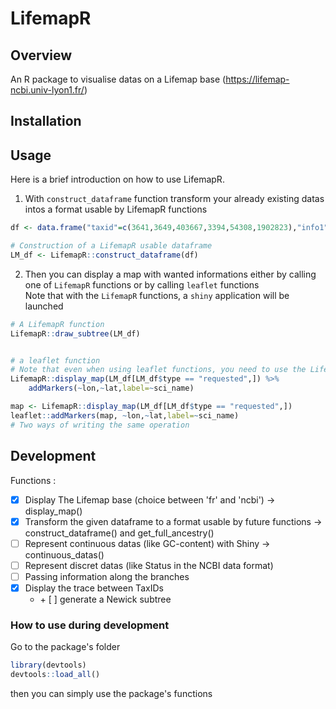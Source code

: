 # LifemapR

## Overview

An R package to visualise datas on a Lifemap base (https://lifemap-ncbi.univ-lyon1.fr/) 

## Installation


## Usage

Here is a brief introduction on how to use LifemapR.

1. With ```construct_dataframe``` function transform your already existing datas intos a format usable by LifemapR functions

```r
df <- data.frame("taxid"=c(3641,3649,403667,3394,54308,1902823),"info1"=c(3,3,4,3,5,1))

# Construction of a LifemapR usable dataframe
LM_df <- LifemapR::construct_dataframe(df)
```
2. Then you can display a map with wanted informations either by calling one of ```LifemapR``` functions or by calling ```leaflet``` functions \
Note that with the ```LifemapR``` functions, a ```shiny``` application will be launched

```r
# A LifemapR function
LifemapR::draw_subtree(LM_df)


# a leaflet function
# Note that even when using leaflet functions, you need to use the LifemapR display_map function
LifemapR::display_map(LM_df[LM_df$type == "requested",]) %>% 
    addMarkers(~lon,~lat,label=~sci_name)

map <- LifemapR::display_map(LM_df[LM_df$type == "requested",]) 
leaflet::addMarkers(map, ~lon,~lat,label=~sci_name)
# Two ways of writing the same operation 
```


## Development

Functions : 
- [x] Display The Lifemap base (choice between 'fr' and 'ncbi') -> display_map()
- [x] Transform the given dataframe to a format usable by future functions -> construct_dataframe() and get_full_ancestry()  
- [ ] Represent continuous datas (like GC-content) with Shiny -> continuous_datas()
- [ ] Represent discret datas (like Status in the NCBI data format)
- [ ] Passing information along the branches
- [x] Display the trace between TaxIDs 
    - \+ [ ] generate a Newick subtree


### How to use during development

Go to the package's folder

```r
library(devtools)
devtools::load_all()
```
then you can simply use the package's functions